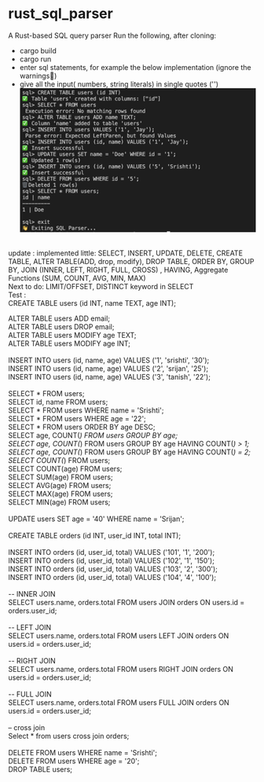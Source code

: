 # rust_sql_parser
A Rust-based SQL query parser 
Run the following, after cloning:
- cargo build
- cargo run
- enter sql statements, for example the below implementation (ignore the warnings😬)
- give all the input( numbers, string literals) in single quotes ('')
![execution](image-1.png)

<br />
update : implemented little: 
SELECT, INSERT, UPDATE, DELETE, CREATE TABLE, ALTER TABLE(ADD, drop, modify), DROP TABLE, ORDER BY,  GROUP BY, JOIN (INNER, LEFT, RIGHT, FULL, CROSS) , HAVING, Aggregate Functions (SUM, COUNT, AVG, MIN, MAX)
<br />
Next to do:
LIMIT/OFFSET,  DISTINCT keyword in SELECT
<br />
Test : <br />
CREATE TABLE users (id INT, name TEXT, age INT);<br />

ALTER TABLE users ADD email;<br />
ALTER TABLE users DROP email;<br />
ALTER TABLE users MODIFY age TEXT; <br />
ALTER TABLE users MODIFY age INT;<br />
<br />
INSERT INTO users (id, name, age) VALUES ('1', 'srishti', '30');<br />
INSERT INTO users (id, name, age) VALUES ('2', 'srijan', '25');<br />
INSERT INTO users (id, name, age) VALUES ('3', 'tanish', '22');<br />
<br />
SELECT * FROM users;<br />
SELECT id, name FROM users;<br />
SELECT * FROM users WHERE name = 'Srishti';<br />
SELECT * FROM users WHERE age = '22';<br />
SELECT * FROM users ORDER BY age DESC;<br />
SELECT age, COUNT(*) FROM users GROUP BY age;<br />
SELECT age, COUNT(*) FROM users GROUP BY age HAVING COUNT(*) > 1;<br />
SELECT age, COUNT(*) FROM users GROUP BY age HAVING COUNT(*) = 2;<br />
SELECT COUNT(*) FROM users;<br />
SELECT COUNT(age) FROM users;<br />
SELECT SUM(age) FROM users;<br />
SELECT AVG(age) FROM users;<br />
SELECT MAX(age) FROM users;<br />
SELECT MIN(age) FROM users;<br />
<br />
UPDATE users SET age = '40' WHERE name = 'Srijan';<br />
<br />
CREATE TABLE orders (id INT, user_id INT, total INT);<br />
<br />
INSERT INTO orders (id, user_id, total) VALUES ('101', '1', '200');<br />
INSERT INTO orders (id, user_id, total) VALUES ('102', '1', '150');<br />
INSERT INTO orders (id, user_id, total) VALUES ('103', '2', '300');<br />
INSERT INTO orders (id, user_id, total) VALUES ('104', '4', '100');<br />
<br />
-- INNER JOIN<br />
SELECT users.name, orders.total FROM users JOIN orders ON users.id = orders.user_id;<br />
<br />
-- LEFT JOIN<br />
SELECT users.name, orders.total FROM users LEFT JOIN orders ON users.id = orders.user_id;<br />
<br />
-- RIGHT JOIN<br />
SELECT users.name, orders.total FROM users RIGHT JOIN orders ON users.id = orders.user_id;<br />
<br />
-- FULL JOIN<br />
SELECT users.name, orders.total FROM users FULL JOIN orders ON users.id = orders.user_id;<br />
<br />
– cross join<br />
Select * from users cross join orders;<br />
<br />
DELETE FROM users WHERE name = 'Srishti';<br />
DELETE FROM users WHERE age = '20';<br />
DROP TABLE users;<br />


